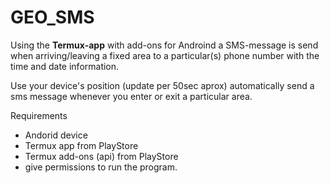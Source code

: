 # GEO_SMS

Using the __Termux-app__ with add-ons for Androind a SMS-message is 
send when arriving/leaving a fixed area to a particular(s) phone number
with the time and date information.

Use your device's position (update per 50sec aprox) automatically
send a sms message whenever you enter or exit a particular
area. 

Requirements
* Andorid device
* Termux app from PlayStore
* Termux add-ons (api) from PlayStore
* give permissions to run the program.



